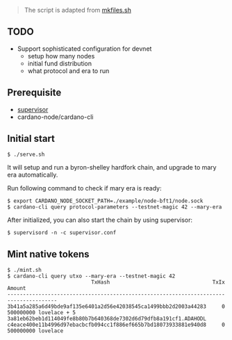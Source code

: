 > The script is adapted from [mkfiles.sh](https://github.com/input-output-hk/cardano-node/blob/master/scripts/byron-to-mary/mkfiles.sh)

## TODO
- Support sophisticated configuration for devnet
  - setup how many nodes
  - initial fund distribution
  - what protocol and era to run

## Prerequisite

- [supervisor](https://pypi.org/project/supervisor/)
- cardano-node/cardano-cli

## Initial start

```shell
$ ./serve.sh
```

It will setup and run a byron-shelley hardfork chain, and upgrade to mary era automatically.

Run following command to check if mary era is ready:

```shell
$ export CARDANO_NODE_SOCKET_PATH=./example/node-bft1/node.sock
$ cardano-cli query protocol-parameters --testnet-magic 42 --mary-era
```

After initialized, you can also start the chain by using supervisor:

```shell
$ supervisord -n -c supervisor.conf
```

## Mint native tokens

```
$ ./mint.sh
$ cardano-cli query utxo --mary-era --testnet-magic 42
                           TxHash                                 TxIx        Amount
--------------------------------------------------------------------------------------
3b41a5a285a6d49bde9af135e6401a2d56e42038545ca1499bbb2d2003a44283     0        500000000 lovelace + 5 3a81eb62beb1d114049fe8b80b7b640368de7302d6d79dfb8a191cf1.ADAHODL
c4eace400e11b4996d97ebacbcfb094cc1f886ef665b7bd18073933881e940d8     0        500000000 lovelace
```



